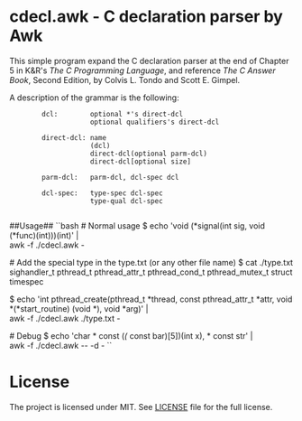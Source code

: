 cdecl.awk - C declaration parser by Awk
=========================================

This simple program expand the C declaration parser at the end of Chapter 5 in K&R's 
<i>The C Programming Language</i>, and reference
<i>The C Answer Book</i>,
Second Edition, by Colvis L. Tondo and Scott E. Gimpel.

A description of the grammar is the following:
````{.bnf}
        dcl:        optional *'s direct-dcl
                    optional qualifiers's direct-dcl

        direct-dcl: name
                    (dcl)
                    direct-dcl(optional parm-dcl)
                    direct-dcl[optional size]

        parm-dcl:   parm-dcl, dcl-spec dcl

        dcl-spec:   type-spec dcl-spec
                    type-qual dcl-spec
     
````

##Usage##
``bash
\# Normal usage
$ echo 'void (*signal(int sig, void (*func)(int)))(int)' | \
    awk -f ./cdecl.awk -

\# Add the special type in the type.txt (or any other file name)
$ cat ./type.txt
sighandler_t
pthread_t
pthread_attr_t
pthread_cond_t
pthread_mutex_t
struct timespec

$ echo 'int pthread_create(pthread_t *thread, const pthread_attr_t *attr, void *(*start_routine) (void *), void *arg)' | \
    awk -f ./cdecl.awk ./type.txt -

\# Debug
$ echo 'char * const (*(* const bar)[5])(int x), * const str' | \
    awk -f ./cdecl.awk -- -d -
``

License
=======
The project is licensed under MIT. See [LICENSE](/LICENSE) file for the full license. 
